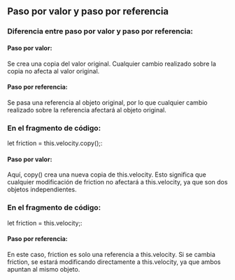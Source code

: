 ## Paso por valor y paso por referencia
### Diferencia entre paso por valor y paso por referencia:
#### Paso por valor: 
Se crea una copia del valor original. Cualquier cambio realizado sobre la copia no afecta al valor original.

#### Paso por referencia:
 Se pasa una referencia al objeto original, por lo que cualquier cambio realizado sobre la referencia afectará al objeto original.

### En el fragmento de código:
let friction = this.velocity.copy();:

#### Paso por valor:
 Aquí, copy() crea una nueva copia de this.velocity. Esto significa que cualquier modificación de friction no afectará a this.velocity, ya que son dos objetos independientes.

### En el fragmento de código:
 let friction = this.velocity;: 
#### Paso por referencia:
 En este caso, friction es solo una referencia a this.velocity. Si se cambia friction, se estará modificando directamente a this.velocity, ya que ambos apuntan al mismo objeto.
